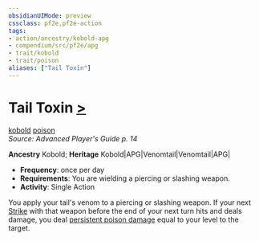 ```yaml
---
obsidianUIMode: preview
cssclass: pf2e,pf2e-action
tags:
- action/ancestry/kobold-apg
- compendium/src/pf2e/apg
- trait/kobold
- trait/poison
aliases: ["Tail Toxin"]
---
```

# Tail Toxin [>](chapter-9-playing-the-game.md#Actions "Single Action")
[kobold](kobold-b1.md "Kobold Ancestry & Heritage Trait")  [poison](Reference/Rules/Traits/poison.md "Poison Effect Trait")  
*Source: Advanced Player's Guide p. 14*  

**Ancestry** Kobold; **Heritage** Kobold|APG|Venomtail|Venomtail|APG|
- **Frequency**: once per day
- **Requirements**: You are wielding a piercing or slashing weapon.
- **Activity**: Single Action

You apply your tail's venom to a piercing or slashing weapon. If your next [Strike](strike.md) with that weapon before the end of your next turn hits and deals damage, you deal [persistent poison damage](conditions.md#Persistent%20Damage) equal to your level to the target.